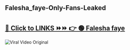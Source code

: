 
 ## Falesha_faye-Only-Fans-Leaked

# <h2><a href="https://clipsfans.com/Falesha_faye&ref=git">🔗 Click to LINKS ⏩⏩ 👉 🟢 Falesha faye </a></h2>

<a href="https://clipsfans.com/Falesha_faye&ref=git" rel="nofollow" data-target="animated-image.originalLink"><img src="https://i.ibb.co.com/xMMVF88/686577567.gif" alt="Viral Video Original" style="max-width: 100%; display: inline-block;" data-target="animated-image.originalImage"></a>

